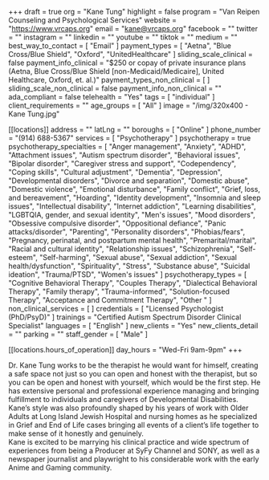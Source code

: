 +++
draft = true
org = "Kane Tung"
highlight = false
program = "Van Reipen Counseling and Psychological Services"
website = "https://www.vrcaps.org"
email = "kane@vrcaps.org"
facebook = ""
twitter = ""
instagram = ""
linkedin = ""
youtube = ""
tiktok = ""
medium = ""
best_way_to_contact = [ "Email" ]
payment_types = [
  "Aetna",
  "Blue Cross/Blue Shield",
  "Oxford",
  "UnitedHealthcare"
]
sliding_scale_clinical = false
payment_info_clinical = "$250 or copay of private insurance plans (Aetna, Blue Cross/Blue Shield [non-Medicaid/Medicaire], United Healthcare, Oxford, et. al.)"
payment_types_non_clinical = [ ]
sliding_scale_non_clinical = false
payment_info_non_clinical = ""
ada_compliant = false
telehealth = "Yes"
tags = [ "individual" ]
client_requirements = ""
age_groups = [ "All" ]
image = "/img/320x400 - Kane Tung.jpg"

[[locations]]
address = ""
latLng = ""
boroughs = [ "Online" ]
phone_number = "(914) 688-5367"
services = [ "Psychotherapy" ]
psychotherapy = true
psychotherapy_specialties = [
  "Anger management",
  "Anxiety",
  "ADHD",
  "Attachment issues",
  "Autism spectrum disorder",
  "Behavioral issues",
  "Bipolar disorder",
  "Caregiver stress and support",
  "Codependency",
  "Coping skills",
  "Cultural adjustment",
  "Dementia",
  "Depression",
  "Developmental disorders",
  "Divorce and separation",
  "Domestic abuse",
  "Domestic violence",
  "Emotional disturbance",
  "Family conflict",
  "Grief, loss, and bereavement",
  "Hoarding",
  "Identity development",
  "Insomnia and sleep issues",
  "Intellectual disability",
  "Internet addiction",
  "Learning disabilities",
  "LGBTQIA, gender, and sexual identity",
  "Men's issues",
  "Mood disorders",
  "Obsessive compulsive disorder",
  "Oppositional defiance",
  "Panic attacks/disorder",
  "Parenting",
  "Personality disorders",
  "Phobias/fears",
  "Pregnancy, perinatal, and postpartum mental health",
  "Premarital/marital",
  "Racial and cultural identity",
  "Relationship issues",
  "Schizophrenia",
  "Self-esteem",
  "Self-harming",
  "Sexual abuse",
  "Sexual addiction",
  "Sexual health/dysfunction",
  "Spirituality",
  "Stress",
  "Substance abuse",
  "Suicidal ideation",
  "Trauma/PTSD",
  "Women's issues"
]
psychotherapy_types = [
  "Cognitive Behavioral Therapy",
  "Couples Therapy",
  "Dialectical Behavioral Therapy",
  "Family therapy",
  "Trauma-informed",
  "Solution-focused Therapy",
  "Acceptance and Commitment Therapy",
  "Other "
]
non_clinical_services = [ ]
credentials = [ "Licensed Psychologist (PhD/PsyD)" ]
trainings = "Certified Autism Spectrum Disorder Clinical Specialist"
languages = [ "English" ]
new_clients = "Yes"
new_clients_detail = ""
parking = ""
staff_gender = [ "Male" ]

  [[locations.hours_of_operation]]
  day_hours = "Wed-Fri 9am-9pm"
+++

Dr. Kane Tung works to be the therapist he would want for himself, creating a safe space not just so you can open and honest with the therapist, but so you can be open and honest with yourself, which would be the first step. He has extensive personal and professional experience managing and bringing fulfillment to individuals and caregivers of Developmental Disabilities. Kane’s style was also profoundly shaped by his years of work with Older Adults at Long Island Jewish Hospital and nursing homes as he specialized in Grief and End of Life cases bringing all events of a client’s life together to make sense of it honestly and genuinely. <br>
Kane is excited to be marrying his clinical practice and wide spectrum of experiences from being a Producer at SyFy Channel and SONY, as well as a newspaper journalist and playwright to his considerable work with the early Anime and Gaming community. <br>
